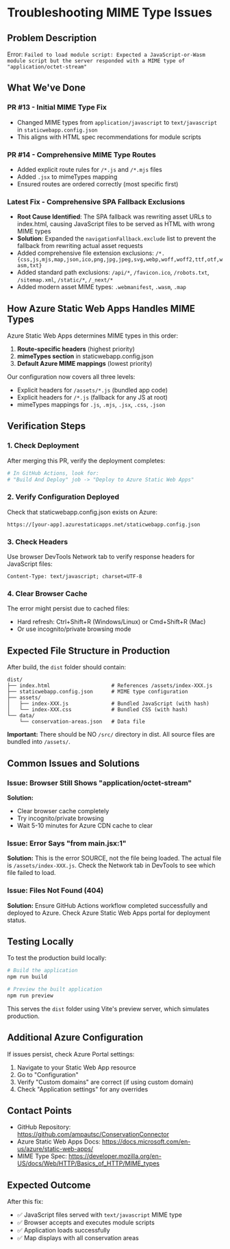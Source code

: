 # Troubleshooting MIME Type Issues

## Problem Description

Error: `Failed to load module script: Expected a JavaScript-or-Wasm module script but the server responded with a MIME type of "application/octet-stream"`

## What We've Done

### PR #13 - Initial MIME Type Fix
- Changed MIME types from `application/javascript` to `text/javascript` in `staticwebapp.config.json`
- This aligns with HTML spec recommendations for module scripts

### PR #14 - Comprehensive MIME Type Routes
- Added explicit route rules for `/*.js` and `/*.mjs` files
- Added `.jsx` to mimeTypes mapping
- Ensured routes are ordered correctly (most specific first)

### Latest Fix - Comprehensive SPA Fallback Exclusions
- **Root Cause Identified**: The SPA fallback was rewriting asset URLs to index.html, causing JavaScript files to be served as HTML with wrong MIME types
- **Solution**: Expanded the `navigationFallback.exclude` list to prevent the fallback from rewriting actual asset requests
- Added comprehensive file extension exclusions: `/*.{css,js,mjs,map,json,ico,png,jpg,jpeg,svg,webp,woff,woff2,ttf,otf,wasm,txt}`
- Added standard path exclusions: `/api/*`, `/favicon.ico`, `/robots.txt`, `/sitemap.xml`, `/static/*`, `/_next/*`
- Added modern asset MIME types: `.webmanifest`, `.wasm`, `.map`

## How Azure Static Web Apps Handles MIME Types

Azure Static Web Apps determines MIME types in this order:
1. **Route-specific headers** (highest priority)
2. **mimeTypes section** in staticwebapp.config.json
3. **Default Azure MIME mappings** (lowest priority)

Our configuration now covers all three levels:
- Explicit headers for `/assets/*.js` (bundled app code)
- Explicit headers for `/*.js` (fallback for any JS at root)
- mimeTypes mappings for `.js`, `.mjs`, `.jsx`, `.css`, `.json`

## Verification Steps

### 1. Check Deployment
After merging this PR, verify the deployment completes:
```bash
# In GitHub Actions, look for:
# "Build And Deploy" job -> "Deploy to Azure Static Web Apps"
```

### 2. Verify Configuration Deployed
Check that staticwebapp.config.json exists on Azure:
```
https://[your-app].azurestaticapps.net/staticwebapp.config.json
```

### 3. Check Headers
Use browser DevTools Network tab to verify response headers for JavaScript files:
```
Content-Type: text/javascript; charset=UTF-8
```

### 4. Clear Browser Cache
The error might persist due to cached files:
- Hard refresh: Ctrl+Shift+R (Windows/Linux) or Cmd+Shift+R (Mac)
- Or use incognito/private browsing mode

## Expected File Structure in Production

After build, the `dist` folder should contain:
```
dist/
├── index.html                    # References /assets/index-XXX.js
├── staticwebapp.config.json      # MIME type configuration
├── assets/
│   ├── index-XXX.js              # Bundled JavaScript (with hash)
│   └── index-XXX.css             # Bundled CSS (with hash)
└── data/
    └── conservation-areas.json   # Data file
```

**Important:** There should be NO `/src/` directory in dist. All source files are bundled into `/assets/`.

## Common Issues and Solutions

### Issue: Browser Still Shows "application/octet-stream"
**Solution:** 
- Clear browser cache completely
- Try incognito/private browsing
- Wait 5-10 minutes for Azure CDN cache to clear

### Issue: Error Says "from main.jsx:1"
**Solution:**
This is the error SOURCE, not the file being loaded. The actual file is `/assets/index-XXX.js`.
Check the Network tab in DevTools to see which file failed to load.

### Issue: Files Not Found (404)
**Solution:**
Ensure GitHub Actions workflow completed successfully and deployed to Azure.
Check Azure Static Web Apps portal for deployment status.

## Testing Locally

To test the production build locally:
```bash
# Build the application
npm run build

# Preview the built application
npm run preview
```

This serves the `dist` folder using Vite's preview server, which simulates production.

## Additional Azure Configuration

If issues persist, check Azure Portal settings:
1. Navigate to your Static Web App resource
2. Go to "Configuration"
3. Verify "Custom domains" are correct (if using custom domain)
4. Check "Application settings" for any overrides

## Contact Points

- GitHub Repository: https://github.com/ampautsc/ConservationConnector
- Azure Static Web Apps Docs: https://docs.microsoft.com/en-us/azure/static-web-apps/
- MIME Type Spec: https://developer.mozilla.org/en-US/docs/Web/HTTP/Basics_of_HTTP/MIME_types

## Expected Outcome

After this fix:
- ✅ JavaScript files served with `text/javascript` MIME type
- ✅ Browser accepts and executes module scripts
- ✅ Application loads successfully
- ✅ Map displays with all conservation areas
